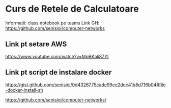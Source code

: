 # Curs de Retele de Calculatoare

Informatii: class notebook pe teams
Link GH: https://github.com/senisioi/computer-networks

## Link pt setare AWS

https://www.youtube.com/watch?v=MpBKali87YI

## Link pt script de instalare docker

https://gist.github.com/senisioi/0d4326775cade99ce2dec41b8d716b04#file-docker-install-sh

https://github.com/senisioi/computer-networks/